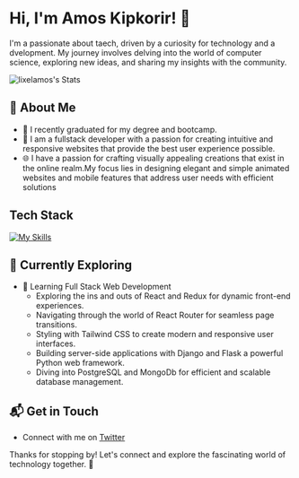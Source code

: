 # Hi, I'm Amos Kipkorir! 👋

I'm a passionate about taech, driven by a curiosity for technology and a dvelopment. My journey involves delving into the world of computer science, exploring new ideas, and sharing my insights with the community.

![lixelamos's Stats](https://github-readme-stats.vercel.app/api?username=lixelamos&theme=vue-dark&show_icons=true&hide_border=true&count_private=true)

## 🚀 About Me

- 🔭 I recently graduated for my degree and bootcamp.
- 📝 I am a fullstack developer with a passion for creating intuitive and responsive websites that provide the best user experience possible.
- 🌐 I have a passion for crafting visually appealing creations that exist in the online realm.My focus lies in designing elegant and simple animated websites
and mobile features that address user needs with efficient solutions




## Tech Stack
[![My Skills](https://skillicons.dev/icons?i=js,html,css,wasm)](https://skillicons.dev)

## 🌱 Currently Exploring

- 🚀 Learning Full Stack Web Development
  - Exploring the ins and outs of React and Redux for dynamic front-end experiences.
  - Navigating through the world of React Router for seamless page transitions.
  - Styling with Tailwind CSS to create modern and responsive user interfaces.
  - Building server-side applications with Django and Flask a powerful Python web framework.
  - Diving into PostgreSQL and MongoDb for efficient and scalable database management.


## 📬 Get in Touch

- Connect with me on [Twitter](https://twitter.com/lixel_amos)

Thanks for stopping by! Let's connect and explore the fascinating world of technology together. 🚀



<!--

Here are some ideas to get you started:

- 🔭 I’m currently working on personal e-commerce website
- 🌱 I’m currently learning swift
- 👯 I’m looking to collaborate on any open source projects
- 💬 Ask me about full-stack development
- 📫 How to reach me:Insta @amos_lixel
- 😄 Pronouns: Him
- ⚡ Fun fact: Existence is pain
-->



